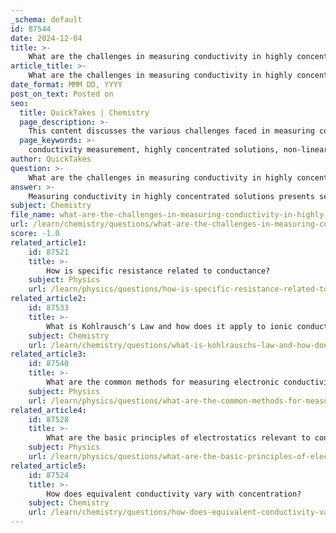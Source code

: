 ```yaml
---
_schema: default
id: 87544
date: 2024-12-04
title: >-
    What are the challenges in measuring conductivity in highly concentrated solutions?
article_title: >-
    What are the challenges in measuring conductivity in highly concentrated solutions?
date_format: MMM DD, YYYY
post_on_text: Posted on
seo:
  title: QuickTakes | Chemistry
  page_description: >-
    This content discusses the various challenges faced in measuring conductivity in highly concentrated solutions, including non-linear relationships, ionic interactions, electrode polarization, temperature sensitivity, and limitations of measurement techniques and theoretical models.
  page_keywords: >-
    conductivity measurement, highly concentrated solutions, non-linear relationship, ionic interactions, electrode polarization, temperature sensitivity, measurement techniques, theoretical models, accurate data, analytical challenges
author: QuickTakes
question: >-
    What are the challenges in measuring conductivity in highly concentrated solutions?
answer: >-
    Measuring conductivity in highly concentrated solutions presents several challenges that can affect the accuracy and reliability of the results. Here are some key challenges:\n\n1. **Non-linear Relationship**: While conductivity generally increases with ion concentration, this relationship can become non-linear at high concentrations. For instance, in concentrated caustic (NaOH) solutions, conductivity may actually decrease as concentration increases beyond a certain point (e.g., over 15%). This deviation complicates the interpretation of conductivity measurements.\n\n2. **Ionic Interactions**: In concentrated solutions, ions are closer together, which can lead to increased interactions between them. These interactions can affect ion mobility and, consequently, the overall conductivity. The presence of ion pairs or clusters can further complicate the behavior of the solution, making it difficult to apply standard models of conductivity.\n\n3. **Electrode Polarization**: At high concentrations, the conductivity of the solution can lead to significant electrode polarization effects. This can distort the measurements, as the resistance of the solution may not accurately reflect its true conductivity. Specialized techniques, such as four-electrode measurements combined with fast current interruption, may be necessary to mitigate these effects.\n\n4. **Temperature Sensitivity**: Conductivity measurements are sensitive to temperature changes. In concentrated solutions, the temperature can affect the viscosity of the solvent and the mobility of the ions, leading to variations in conductivity that are not solely due to concentration changes.\n\n5. **Measurement Techniques**: Traditional methods for measuring conductivity may not be suitable for highly concentrated solutions. The accuracy of these measurements can be influenced by factors such as the concentration of the reference material, the electrical signal during measurement, and the temperature. Newer techniques may be required to obtain reliable data in these conditions.\n\n6. **Limitations of Theoretical Models**: Theoretical models for predicting conductivity in concentrated solutions are still under development. While there is a good understanding of dilute solutions, concentrated solutions remain a challenge for analytical theories, which can lead to discrepancies between predicted and observed conductivity values.\n\nIn summary, the challenges in measuring conductivity in highly concentrated solutions stem from non-linear relationships between concentration and conductivity, ionic interactions, electrode polarization, temperature sensitivity, limitations of measurement techniques, and the inadequacy of existing theoretical models. Addressing these challenges requires careful consideration of the measurement methods and conditions used.
subject: Chemistry
file_name: what-are-the-challenges-in-measuring-conductivity-in-highly-concentrated-solutions.md
url: /learn/chemistry/questions/what-are-the-challenges-in-measuring-conductivity-in-highly-concentrated-solutions
score: -1.0
related_article1:
    id: 87521
    title: >-
        How is specific resistance related to conductance?
    subject: Physics
    url: /learn/physics/questions/how-is-specific-resistance-related-to-conductance
related_article2:
    id: 87533
    title: >-
        What is Kohlrausch's Law and how does it apply to ionic conductivity?
    subject: Chemistry
    url: /learn/chemistry/questions/what-is-kohlrauschs-law-and-how-does-it-apply-to-ionic-conductivity
related_article3:
    id: 87540
    title: >-
        What are the common methods for measuring electronic conductivity?
    subject: Physics
    url: /learn/physics/questions/what-are-the-common-methods-for-measuring-electronic-conductivity
related_article4:
    id: 87528
    title: >-
        What are the basic principles of electrostatics relevant to conductivity?
    subject: Physics
    url: /learn/physics/questions/what-are-the-basic-principles-of-electrostatics-relevant-to-conductivity
related_article5:
    id: 87524
    title: >-
        How does equivalent conductivity vary with concentration?
    subject: Chemistry
    url: /learn/chemistry/questions/how-does-equivalent-conductivity-vary-with-concentration
---
```


&nbsp;